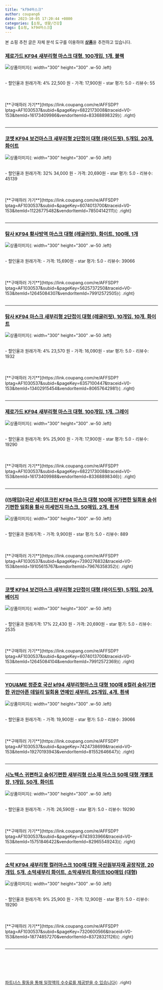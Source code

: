```yaml
---
title: "kf94마스크"
author: coupang6
date: 2023-10-05 17:20:44 +0800
categories: [쇼핑, 생활/건강]
tags: [쇼핑, kf94마스크]
---
```


본 쇼핑 추천 글은 자체 분석 도구를 이용하여 [**상품**](https://link.coupang.com/a/bao1ui)을 추천하고 있습니다.

### [제로가드 KF94 새부리형 마스크 대형, 100개입, 1개, 블랙](https://link.coupang.com/re/AFFSDP?lptag=AF1030537&subid=&pageKey=6822173008&traceid=V0-153&itemId=16173409986&vendorItemId=83368898329)

![상품이미지](https://thumbnail6.coupangcdn.com/thumbnails/remote/230x230ex/image/vendor_inventory/1d51/465d371557d9253533295fa05160982d0c6f2ef80e371721a277163a603b.jpg){: width="300" height="300" .w-50 .left}


<br>
- 할인율과 원래가격: 4%  22,500   원
- 가격: 17,900원
- star 평가: 5.0
- 리뷰수: 55
<br>
<br>
<br>
<br>
[**구매하러 가기**](https://link.coupang.com/re/AFFSDP?lptag=AF1030537&subid=&pageKey=6822173008&traceid=V0-153&itemId=16173409986&vendorItemId=83368898329){: .right}
<br>
<br>

---

### [코멧 KF94 보건마스크 새부리형 2단접이 대형 (와이드핏), 5개입, 20개, 화이트](https://link.coupang.com/re/AFFSDP?lptag=AF1030537&subid=&pageKey=6074013700&traceid=V0-153&itemId=11226775482&vendorItemId=78504142111)

![상품이미지](https://thumbnail9.coupangcdn.com/thumbnails/remote/230x230ex/image/retail/images/9178931526940208-c5f69b1d-e93a-4b4c-ba4c-8531417a4b47.jpg){: width="300" height="300" .w-50 .left}


<br>
- 할인율과 원래가격: 32%  34,000   원
- 가격: 20,690원
- star 평가: 5.0
- 리뷰수: 45139
<br>
<br>
<br>
<br>
[**구매하러 가기**](https://link.coupang.com/re/AFFSDP?lptag=AF1030537&subid=&pageKey=6074013700&traceid=V0-153&itemId=11226775482&vendorItemId=78504142111){: .right}
<br>
<br>

---

### [탐사 KF94 황사방역 마스크 대형 (레귤러핏), 화이트, 100매, 1개](https://link.coupang.com/re/AFFSDP?lptag=AF1030537&subid=&pageKey=5625737250&traceid=V0-153&itemId=12645084307&vendorItemId=79912572505)

![상품이미지](https://thumbnail9.coupangcdn.com/thumbnails/remote/230x230ex/image/retail/images/13940726642634425-39a11ff5-5dae-4cac-bc9d-8c7663f481b1.jpg){: width="300" height="300" .w-50 .left}


<br>
- 할인율과 원래가격: 
- 가격: 15,690원
- star 평가: 5.0
- 리뷰수: 39066
<br>
<br>
<br>
<br>
[**구매하러 가기**](https://link.coupang.com/re/AFFSDP?lptag=AF1030537&subid=&pageKey=5625737250&traceid=V0-153&itemId=12645084307&vendorItemId=79912572505){: .right}
<br>
<br>

---

### [탐사 KF94 마스크 새부리형 2단접이 대형 (레귤러핏), 10개입, 10개, 화이트](https://link.coupang.com/re/AFFSDP?lptag=AF1030537&subid=&pageKey=6357100447&traceid=V0-153&itemId=13402915454&vendorItemId=80657642981)

![상품이미지](https://thumbnail8.coupangcdn.com/thumbnails/remote/230x230ex/image/retail/images/1145062184262183-37e768a7-2b8c-4083-a460-2bb27b83b69a.jpg){: width="300" height="300" .w-50 .left}


<br>
- 할인율과 원래가격: 4%  23,570   원
- 가격: 16,090원
- star 평가: 5.0
- 리뷰수: 1932
<br>
<br>
<br>
<br>
[**구매하러 가기**](https://link.coupang.com/re/AFFSDP?lptag=AF1030537&subid=&pageKey=6357100447&traceid=V0-153&itemId=13402915454&vendorItemId=80657642981){: .right}
<br>
<br>

---

### [제로가드 KF94 새부리형 마스크 대형, 100개입, 1개, 그레이](https://link.coupang.com/re/AFFSDP?lptag=AF1030537&subid=&pageKey=6822173008&traceid=V0-153&itemId=16173409988&vendorItemId=83368898346)

![상품이미지](https://thumbnail10.coupangcdn.com/thumbnails/remote/230x230ex/image/vendor_inventory/0402/bd4c936fef7b9046d4ae9579546883016772b362310d4dd4802d12877ba2.jpg){: width="300" height="300" .w-50 .left}


<br>
- 할인율과 원래가격: 9%  25,900   원
- 가격: 17,900원
- star 평가: 5.0
- 리뷰수: 19290
<br>
<br>
<br>
<br>
[**구매하러 가기**](https://link.coupang.com/re/AFFSDP?lptag=AF1030537&subid=&pageKey=6822173008&traceid=V0-153&itemId=16173409988&vendorItemId=83368898346){: .right}
<br>
<br>

---

### [((5매입))국산 세이프크린 KF94 마스크 대형 100매 귀가편한 일회용 숨쉬기편한 일회용 황사 미세먼지 마스크, 50매입, 2개, 흰색](https://link.coupang.com/re/AFFSDP?lptag=AF1030537&subid=&pageKey=7390276832&traceid=V0-153&itemId=19105615767&vendorItemId=79676358352)

![상품이미지](https://thumbnail9.coupangcdn.com/thumbnails/remote/230x230ex/image/vendor_inventory/ffd1/b709600ee53fdc7fbe03f9e946f7e63fd5056a670007ee4d56731b7beb23.jpg){: width="300" height="300" .w-50 .left}


<br>
- 할인율과 원래가격: 
- 가격: 9,900원
- star 평가: 5.0
- 리뷰수: 889
<br>
<br>
<br>
<br>
[**구매하러 가기**](https://link.coupang.com/re/AFFSDP?lptag=AF1030537&subid=&pageKey=7390276832&traceid=V0-153&itemId=19105615767&vendorItemId=79676358352){: .right}
<br>
<br>

---

### [코멧 KF94 보건마스크 새부리형 2단접이 대형 (와이드핏), 5개입, 20개, 베이지](https://link.coupang.com/re/AFFSDP?lptag=AF1030537&subid=&pageKey=6074013700&traceid=V0-153&itemId=12645084104&vendorItemId=79912572369)

![상품이미지](https://thumbnail8.coupangcdn.com/thumbnails/remote/230x230ex/image/retail/images/5907329868554922-f9c6aebc-6cad-4315-9fa3-6bba5d55cc63.jpg){: width="300" height="300" .w-50 .left}


<br>
- 할인율과 원래가격: 17%  22,430   원
- 가격: 20,690원
- star 평가: 5.0
- 리뷰수: 2535
<br>
<br>
<br>
<br>
[**구매하러 가기**](https://link.coupang.com/re/AFFSDP?lptag=AF1030537&subid=&pageKey=6074013700&traceid=V0-153&itemId=12645084104&vendorItemId=79912572369){: .right}
<br>
<br>

---

### [YOU&ME 정준호 국산 kf94 새부리형마스크 대형 100매 8컬러 숨쉬기편한 귀안아픈 데일리 일회용 연예인 새부리, 25개입, 4개, 흰색](https://link.coupang.com/re/AFFSDP?lptag=AF1030537&subid=&pageKey=7424738699&traceid=V0-153&itemId=19270193943&vendorItemId=81552646647)

![상품이미지](https://thumbnail10.coupangcdn.com/thumbnails/remote/230x230ex/image/vendor_inventory/e7a3/2911d5969ab171696f3186a2c11d14209043b09734847afc961ac5821f66.jpg){: width="300" height="300" .w-50 .left}


<br>
- 할인율과 원래가격: 
- 가격: 19,900원
- star 평가: 5.0
- 리뷰수: 39066
<br>
<br>
<br>
<br>
[**구매하러 가기**](https://link.coupang.com/re/AFFSDP?lptag=AF1030537&subid=&pageKey=7424738699&traceid=V0-153&itemId=19270193943&vendorItemId=81552646647){: .right}
<br>
<br>

---

### [시노텍스 귀편하고 숨쉬기편한 새부리형 신소재 마스크 50매 대형 개별포장, 1개입, 50개, 화이트](https://link.coupang.com/re/AFFSDP?lptag=AF1030537&subid=&pageKey=6743933966&traceid=V0-153&itemId=15751846422&vendorItemId=82965549243)

![상품이미지](https://thumbnail8.coupangcdn.com/thumbnails/remote/230x230ex/image/vendor_inventory/53d8/4158b0e6712664c5115f8826a6406b399be13f524283020ec43ae511f301.jpeg){: width="300" height="300" .w-50 .left}


<br>
- 할인율과 원래가격: 
- 가격: 26,590원
- star 평가: 5.0
- 리뷰수: 19290
<br>
<br>
<br>
<br>
[**구매하러 가기**](https://link.coupang.com/re/AFFSDP?lptag=AF1030537&subid=&pageKey=6743933966&traceid=V0-153&itemId=15751846422&vendorItemId=82965549243){: .right}
<br>
<br>

---

### [소막 KF94 새부리형 컬러마스크 100매 대형 국산원부자재 공장직영, 20개입, 5개, 소막새부리 화이트, 소막새부리 화이트100매입 (대형)](https://link.coupang.com/re/AFFSDP?lptag=AF1030537&subid=&pageKey=7320600566&traceid=V0-153&itemId=18774857270&vendorItemId=83728321126)

![상품이미지](https://thumbnail9.coupangcdn.com/thumbnails/remote/230x230ex/image/vendor_inventory/b7c4/2653154cfb8a4f2ed308d0e7500220a888fb74aceeb9a3a2ce2d2df8fbbd.jpg){: width="300" height="300" .w-50 .left}


<br>
- 할인율과 원래가격: 9%  25,900   원
- 가격: 12,900원
- star 평가: 5.0
- 리뷰수: 19290
<br>
<br>
<br>
<br>
[**구매하러 가기**](https://link.coupang.com/re/AFFSDP?lptag=AF1030537&subid=&pageKey=7320600566&traceid=V0-153&itemId=18774857270&vendorItemId=83728321126){: .right}
<br>
<br>

---
<br><br><br><br><br> [파트너스 활동을 통해 일정액의 수수료를 제공받을 수 있습니다](https://link.coupang.com/a/bao1ui){: .right}